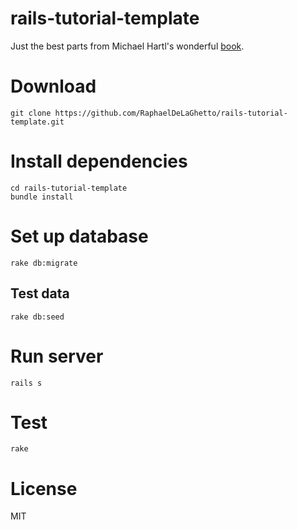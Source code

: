 # rails-tutorial-template

Just the best parts from Michael Hartl's wonderful [book](https://www.railstutorial.org/book).

# Download

```
git clone https://github.com/RaphaelDeLaGhetto/rails-tutorial-template.git
```

# Install dependencies

```
cd rails-tutorial-template
bundle install
```

# Set up database

```
rake db:migrate
```

## Test data

```
rake db:seed
```

# Run server

```
rails s
```

# Test

```
rake
```

# License

MIT
